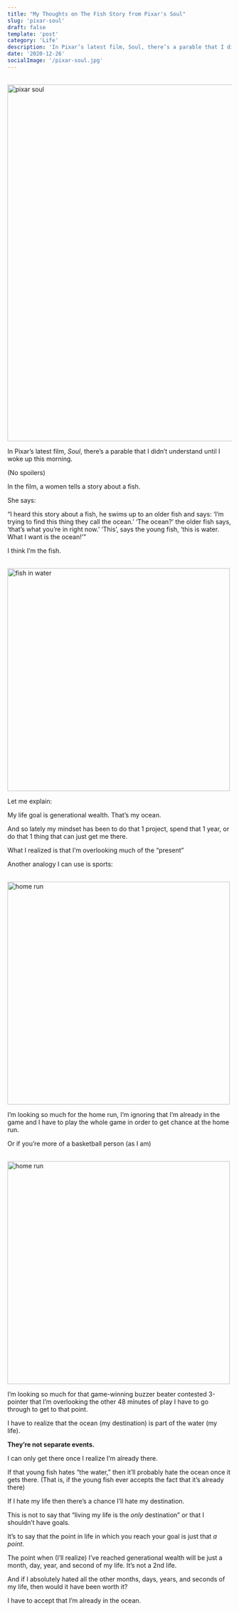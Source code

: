 ```yaml
---
title: "My Thoughts on The Fish Story from Pixar's Soul"
slug: 'pixar-soul'
draft: false
template: 'post'
category: 'Life'
description: 'In Pixar’s latest film, Soul, there’s a parable that I didn’t understand until I woke up this morning. (No spoilers)'
date: '2020-12-26'
socialImage: '/pixar-soul.jpg'
---
```


<br />
<img src="/pixar-soul.jpg" alt="pixar soul" border="0" width="800">

<br />

In Pixar’s latest film, _Soul_, there’s a parable that I didn’t understand until I woke up this morning.

(No spoilers)

In the film, a women tells a story about a fish.

She says:

“I heard this story about a fish, he swims up to an older fish and says: ‘I’m trying to find this thing they call the ocean.’ ‘The ocean?’ the older fish says, ‘that’s what you’re in right now.’ ‘This’, says the young fish, ‘this is water. What I want is the ocean!’”

I think I’m the fish.

<br />
<img src="https://media.giphy.com/media/5xUPTCgyhLoSQ/giphy.gif" alt="fish in water" border="0" width="500">

<br />

Let me explain:

My life goal is generational wealth. That’s my ocean.

And so lately my mindset has been to do that 1 project, spend that 1 year, or do that 1 thing that can just get me there.

What I realized is that I’m overlooking much of the “present”

Another analogy I can use is sports:

<br />
<img src="https://media.giphy.com/media/XcLaBNbSEekuG1ioPf/giphy.gif" alt="home run" border="0" width="500">

<br />

I’m looking so much for the home run, I’m ignoring that I’m already in the game and I have to play the whole game in order to get chance at the home run.

Or if you’re more of a basketball person (as I am)

<br />
<img src="https://media.giphy.com/media/j44pKzZETTrfHH6icS/giphy.gif" alt="home run" border="0" width="500">

<br />

I’m looking so much for that game-winning buzzer beater contested 3-pointer that I’m overlooking the other 48 minutes of play I have to go through to get to that point.

I have to realize that the ocean (my destination) is part of the water (my life).

**They’re not separate events.**

I can only get there once I realize I’m already there.

If that young fish hates “the water,” then it’ll probably hate the ocean once it gets there. (That is, if the young fish ever accepts the fact that it’s already there)

If I hate my life then there’s a chance I’ll hate my destination.

This is not to say that “living my life is the _only_ destination” or that I shouldn’t have goals.

It’s to say that the point in life in which you reach your goal is just that _a point_.

The point when (I’ll realize) I’ve reached generational wealth will be just a month, day, year, and second of my life. It’s not a 2nd life.

And if I absolutely hated all the other months, days, years, and seconds of my life, then would it have been worth it?

I have to accept that I’m already in the ocean.
